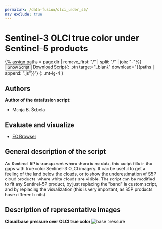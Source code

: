 ```yaml
---
permalink: /data-fusion/olci_under_s5/
nav_exclude: true
---
```


# Sentinel-3 OLCI true color under Sentinel-5 products
  
{% assign paths = page.dir | remove_first: "/" | split: "/" | join: "-"%}
<button class="btn btn-primary" id="toggle-script" onclick="toggleScript()">Show Script</button>
[Download Script](script.js){: .btn target="_blank" download="{{paths | append: ".js"}}"}
{: .mt-lg-4 }

<div id="script" style="display:none;"> 
{% highlight javascript %}
{% include_relative script.js %}
{% endhighlight %}
</div>

## Authors

**Author of the datafusion script:**
- Monja B. Šebela
  
## Evaluate and visualize  
 - [EO Browser](https://sentinelshare.page.link/rKYk)
  
## General description of the script  
  
As Sentinel-5P is transparent where there is no data, this script fills in the gaps with true color Sentinel-3 OLCI imagery. It can be useful to get a feeling of the land below the clouds, or to show the underestimation of S5P cloud products, where white clouds are visible. 
The script can be modified to fit any Sentinel-5P product, by just replacing the "band" in custom script, and by replacing the visualization (this is very important, as S5P products have different units). 

## Description of representative images  
  
**Cloud base pressure over OLCI true color**
![base pressure](fig/fig1.jpg) 
